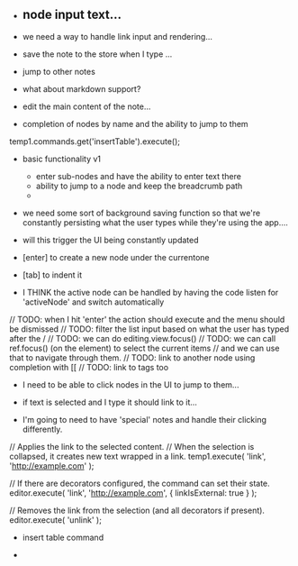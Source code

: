 
- node input text... 
    - 


- we need a way to handle link input and rendering...


- save the note to the store when I type ... 
- jump to other notes
- what about markdown support?
- edit the main content of the note...
- completion of nodes by name and the ability to jump to them

temp1.commands.get('insertTable').execute();


- basic functionality v1

    - enter sub-nodes and have the ability to enter text there
    - ability to jump to a node and keep the breadcrumb path
    -  


- we need some sort of background saving function so that we're constantly persisting what the user types
  while they're using the app.... 
  
- will this trigger the UI being constantly updated

- [enter] to create a new node under the currentone
- [tab] to indent it
- I THINK the active node can be handled by having the code listen for 'activeNode' and switch automatically

// TODO: when I hit 'enter' the action should execute and the menu should be dismissed
// TODO: filter the list input based on what the user has typed after the /
// TODO: we can do editing.view.focus()
// TODO: we can call ref.focus() (on the element) to select the current items
// and we can use that to navigate through them.
// TODO: link to another node using completion with [[
// TODO: link to tags too

- I need to be able to click nodes in the UI to jump to them...
- if text is selected and I type it should link to it... 

- I'm going to need to have 'special' notes and handle their clicking differently.


// Applies the link to the selected content.
// When the selection is collapsed, it creates new text wrapped in a link.
temp1.execute( 'link', 'http://example.com' );

// If there are decorators configured, the command can set their state.
editor.execute( 'link', 'http://example.com', { linkIsExternal: true } );

// Removes the link from the selection (and all decorators if present).
editor.execute( 'unlink' );

- insert table command

- 